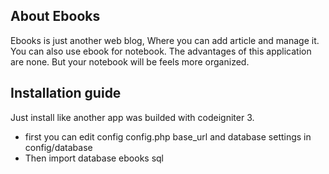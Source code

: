 ## About Ebooks

Ebooks is just another web blog, Where you can add article and manage it. You can also use ebook for notebook. The advantages of this application are none. But your notebook will be feels more organized.

## Installation guide

Just install like another app was builded with codeigniter 3.
- first you can edit config config.php base_url and database settings in config/database
- Then import database ebooks sql
